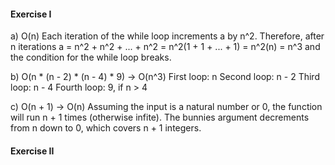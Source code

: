 #### Exercise I
a) O(n)
Each iteration of the while loop increments a by n^2. Therefore, after n iterations a = n^2 + n^2 + ... + n^2 = n^2(1 + 1 + ... + 1) = n^2(n) = n^3 and the condition for the while loop breaks.

b) O(n * (n - 2) * (n - 4) * 9) -> O(n^3)
First loop: n
Second loop: n - 2
Third loop: n - 4
Fourth loop: 9, if n > 4


c) O(n + 1) -> O(n)
Assuming the input is a natural number or 0, the function will run n + 1 times (otherwise infite). The bunnies argument decrements from n down to 0, which covers n + 1 integers.

#### Exercise II
